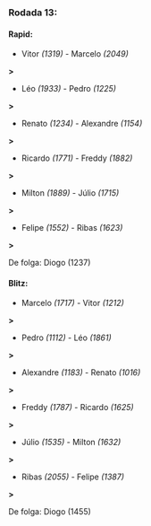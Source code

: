 ### Rodada 13:

#### Rapid:

* Vitor *(1319)*     -     Marcelo *(2049)*

 **>** 
* Léo *(1933)*     -     Pedro *(1225)*

 **>** 
* Renato *(1234)*     -     Alexandre *(1154)*

 **>** 
* Ricardo *(1771)*     -     Freddy *(1882)*

 **>** 
* Milton *(1889)*     -     Júlio *(1715)*

 **>** 
* Felipe *(1552)*     -     Ribas *(1623)*

 **>** 

De folga: Diogo (1237)

#### Blitz:

* Marcelo *(1717)*     -     Vitor *(1212)*

 **>** 
* Pedro *(1112)*     -     Léo *(1861)*

 **>** 
* Alexandre *(1183)*     -     Renato *(1016)*

 **>** 
* Freddy *(1787)*     -     Ricardo *(1625)*

 **>** 
* Júlio *(1535)*     -     Milton *(1632)*

 **>** 
* Ribas *(2055)*     -     Felipe *(1387)*

 **>** 

De folga: Diogo (1455)

